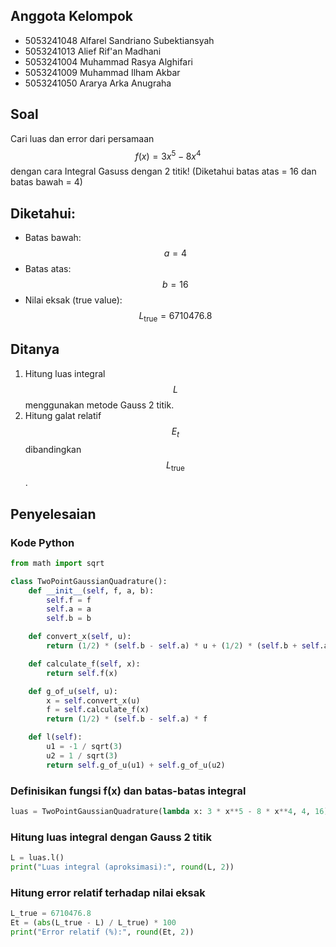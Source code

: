 ## Anggota Kelompok 
- 5053241048	Alfarel Sandriano Subektiansyah
- 5053241013	Alief Rif'an Madhani
- 5053241004	Muhammad Rasya Alghifari
- 5053241009	Muhammad Ilham Akbar
- 5053241050	Ararya Arka Anugraha

## Soal
Cari luas dan error dari persamaan $$f(x) = 3x^5 - 8x^4$$ dengan cara Integral Gasuss dengan 2 titik! (Diketahui batas atas = 16 dan batas bawah = 4)

## Diketahui:  
- Batas bawah: $$a = 4$$
- Batas atas: $$b = 16$$
- Nilai eksak (true value): $$L_{\text{true}} = 6710476.8$$

## Ditanya
1. Hitung luas integral $$L$$ menggunakan metode Gauss 2 titik.  
2. Hitung galat relatif $$E_t$$ dibandingkan $$L_{\text{true}}$$.

## Penyelesaian

### Kode Python
```python
from math import sqrt

class TwoPointGaussianQuadrature():
    def __init__(self, f, a, b):
        self.f = f
        self.a = a
        self.b = b

    def convert_x(self, u):
        return (1/2) * (self.b - self.a) * u + (1/2) * (self.b + self.a)

    def calculate_f(self, x):
        return self.f(x)

    def g_of_u(self, u):
        x = self.convert_x(u)
        f = self.calculate_f(x)
        return (1/2) * (self.b - self.a) * f

    def l(self):
        u1 = -1 / sqrt(3)
        u2 = 1 / sqrt(3)
        return self.g_of_u(u1) + self.g_of_u(u2)
```
### Definisikan fungsi f(x) dan batas-batas integral
```python
luas = TwoPointGaussianQuadrature(lambda x: 3 * x**5 - 8 * x**4, 4, 16)
```

### Hitung luas integral dengan Gauss 2 titik
```python
L = luas.l()
print("Luas integral (aproksimasi):", round(L, 2))
```

### Hitung error relatif terhadap nilai eksak
```python
L_true = 6710476.8
Et = (abs(L_true - L) / L_true) * 100
print("Error relatif (%):", round(Et, 2))
```
